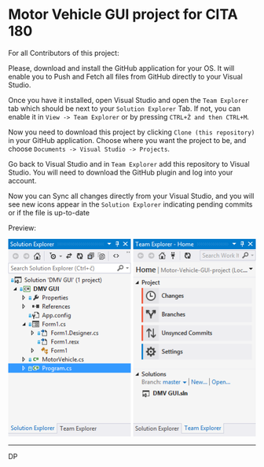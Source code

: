 Motor Vehicle GUI project for CITA 180
=========================
For all Contributors of this project:

Please, download and install the GitHub application for your OS.
It will enable you to Push and Fetch all files from GitHub directly to your Visual Studio.

Once you have it installed, open Visual Studio and open the `Team Explorer` tab which should be next to your `Solution Explorer` Tab. If not, you can enable it in `View -> Team Explorer` or by pressing `CTRL+Ž and then CTRL+M`.

Now you need to download this project by clicking `Clone (this repository)` in your GitHub application.
Choose where you want the project to be, and choose `Documents -> Visual Studio -> Projects`.

Go back to Visual Studio and in `Team Explorer` add this repository to Visual Studio.
You will need to download the GitHub plugin and log into your account.

Now you can Sync all changes directly from your Visual Studio, and you will see new icons appear in the `Solution Explorer` indicating pending commits or if the file is up-to-date

Preview:

![Logo](images/readmePreview.png?raw=true)

-------------------------
DP
